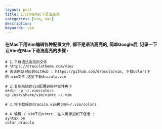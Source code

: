 ```yaml
---
layout: post  
title: 让Vim在Mac下语法高亮  
categories: [vim, mac]  
description:
keywords: vim
---
```


#### 在Mac下用Vim编辑各种配置文件, 都不是语法高亮的, 简单Google后, 记录一下让Vim在Mac下语法高亮的步骤 :

```
# 1.下载语法高亮的文件
# https://draculatheme.com/vim/
# 去该网站对应的GitHub : https://github.com/dracula/vim, 下载colors下的.vim文件.这里下载dracula.vim

# 2.复制系统的vim配置到用户文件夹下
mkdir -p ~/.vim/colors
cp /usr/share/vim/vimrc ~/.vim

# 3.将下载好的dracula.vim拷贝到~/.vim/colors

# 4.编辑~/.vim下的vimrc, 在末尾添加如下信息 :
syntax on
color dracula

```